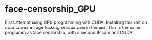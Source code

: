 # face-censorship_GPU

First attempt using GPU programming with CUDA. Installing this shit on ubuntu was a huge fucking serious pain in the ass.
This is the same programm as face censorship, with a second IP cam and CUDA.

